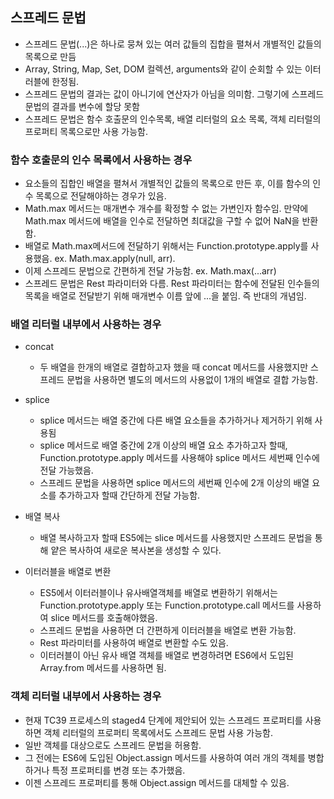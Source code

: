 ## 스프레드 문법

- 스프레드 문법(...)은 하나로 뭉쳐 있는 여러 값들의 집합을 펼쳐서 개별적인 값들의 목록으로 만듬
- Array, String, Map, Set, DOM 컬렉션, arguments와 같이 순회할 수 있는 이터러블에 한정됨.
- 스프레드 문법의 결과는 값이 아니기에 연산자가 아님을 의미함. 그렇기에 스프레드 문법의 결과를 변수에 할당 못함
- 스프레드 문법은 함수 호출문의 인수목록, 배열 리터럴의 요소 목록, 객체 리터럴의 프로퍼티 목록으로만 사용 가능함.

### 함수 호출문의 인수 목록에서 사용하는 경우

- 요소들의 집합인 배열을 펼쳐서 개별적인 값들의 목록으로 만든 후, 이를 함수의 인수 목록으로 전달해야하는 경우가 있음.
- Math.max 메서드는 매개변수 개수를 확정할 수 없는 가변인자 함수임. 만약에 Math.max 메서드에 배열을 인수로 전달하면 최대값을 구할 수 없어 NaN을 반환함.
- 배열로 Math.max메서드에 전달하기 위해서는 Function.prototype.apply를 사용했음. ex. Math.max.apply(null, arr).
- 이제 스프레드 문법으로 간편하게 전달 가능함. ex. Math.max(...arr)
- 스프레드 문법은 Rest 파라미터와 다름. Rest 파라미터는 함수에 전달된 인수들의 목록을 배열로 전달받기 위해 매개변수 이름 앞에 ...을 붙임. 즉 반대의 개념임.

### 배열 리터럴 내부에서 사용하는 경우

- concat

  - 두 배열을 한개의 배열로 결합하고자 했을 때 concat 메서드를 사용했지만 스프레드 문법을 사용하면 별도의 메서드의 사용없이 1개의 배열로 결합 가능함.

- splice

  - splice 메서드는 배열 중간에 다른 배열 요소들을 추가하거나 제거하기 위해 사용됨
  - splice 메서드로 배열 중간에 2개 이상의 배열 요소 추가하고자 할때, Function.prototype.apply 메서드를 사용해야 splice 메서드 세번째 인수에 전달 가능했음.
  - 스프레드 문법을 사용하면 splice 메서드의 세번째 인수에 2개 이상의 배열 요소를 추가하고자 할때 간단하게 전달 가능함.

- 배열 복사

  - 배열 복사하고자 할때 ES5에는 slice 메서드를 사용했지만 스프레드 문법을 통해 얕은 복사하여 새로운 복사본을 생성할 수 있다.

- 이터러블을 배열로 변환

  - ES5에서 이터러블이나 유사배열객체를 배열로 변환하기 위해서는 Function.prototype.apply 또는 Function.prototype.call 메서드를 사용하여 slice 메서드를 호출해야했음.
  - 스프레드 문법을 사용하면 더 간편하게 이터러블을 배열로 변환 가능함.
  - Rest 파라미터를 사용하여 배열로 변환할 수도 있음.
  - 이터러블이 아닌 유사 배열 객체를 배열로 변경하려면 ES6에서 도입된 Array.from 메서드를 사용하면 됨.

### 객체 리터럴 내부에서 사용하는 경우

- 현재 TC39 프로세스의 staged4 단계에 제안되어 있는 스프레드 프로퍼티를 사용하면 객체 리터럴의 프로퍼티 목록에서도 스프레드 문법 사용 가능함.
- 일반 객체를 대상으로도 스프레드 문법을 허용함.
- 그 전에는 ES6에 도입된 Object.assign 메서드를 사용하여 여러 개의 객체를 병합하거나 특정 프로퍼티를 변경 또는 추가했음.
- 이젠 스프레드 프로퍼티를 통해 Object.assign 메서드를 대체할 수 있음.
